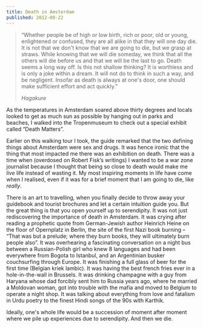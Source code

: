```yaml
---
title: Death in Amsterdam
published: 2012-08-22
---
```


> “Whether people be of high or low birth, rich or poor, old or young, enlightened or confused, they are all alike in that they will one day die. It is not that we don't know that we are going to die, but we grasp at straws. While knowing that we will die someday, we think that all the others will die before us and that we will be the last to go. Death seems a long way off.
> Is this not shallow thinking? It is worthless and is only a joke within a dream. It will not do to think in such a way, and be negligent. Insofar as death is always at one's door, one should make sufficient effort and act quickly.”
> <footer><cite title="Hagakure">Hagakure</cite></footer>

As the temperatures in Amsterdam soared above thirty degrees and locals looked to get as much sun as possible by hanging out in parks and beaches, I walked into the Tropenmuseum to check out a special exhibit called “Death Matters”.

Earlier on this walking tour I took, the guide remarked that the two defining things about Amsterdam were sex and drugs. It was hence ironic that the thing that most impacted me there was an exhibition on death. There was a time when (overdosed on Robert Fisk’s writings) I wanted to be a war zone journalist because I thought that being so close to death would make me *live* life instead of wasting it. My most inspiring moments in life have come when I realised, even if it was for a brief moment that I am going to die, like *really*.

There is an art to travelling, when you finally decide to throw away your guidebook and tourist brochures and let a certain intuition guide you. But the great thing is that you open yourself up to serendipity. It was not just rediscovering the importance of death in Amsterdam. It was crying after reading a prophetic quote from German-Jewish author Heinrich Heine on the floor of Opernplatz in Berlin, the site of the first Nazi book burning – “That was but a prelude; where they burn books, they will ultimately burn people also”. It was overhearing a fascinating conversation on a night bus between a Russian-Polish girl who knew 8 languages and had been everywhere from Bogota to Istanbul, and an Argentinian busker couchsurfing through Europe. It was finishing a full glass of beer for the first time (Belgian kriek lambic). It was having the best french fries ever in a hole-in-the-wall in Brussels. It was drinking champagne with a guy from Haryana whose dad forcibly sent him to Russia years ago, where he married a Moldovan woman, got into trouble with the mafia and moved to Belgium to operate a night shop. It was talking about everything from love and fatalism in Urdu poetry to the finest Hindi songs of the 90s with Karthik.

Ideally, one's whole life would be a succession of moment after moment where we pile up experiences due to serendipity. And then we die.


